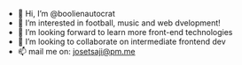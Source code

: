 - 👋 Hi, I’m @boolienautocrat
- 👀 I’m interested in football, music and web dvelopment!
- 🌱 I’m looking forward to learn more front-end technologies
- 💞️ I’m looking to collaborate on intermediate frontend dev
- 📫 mail me on: josetsaji@pm.me

<!---
boolienautocrat/boolienautocrat is a ✨ special ✨ repository because its `README.md` (this file) appears on your GitHub profile.
You can click the Preview link to take a look at your changes.
--->

